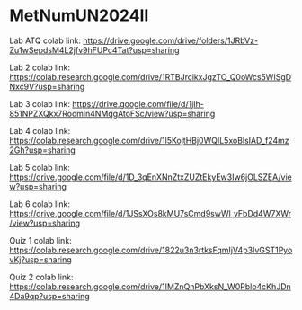# MetNumUN2024II

Lab ATQ colab link: https://drive.google.com/drive/folders/1JRbVz-Zu1wSepdsM4L2jfv9hFUPc4Tat?usp=sharing

Lab 2 colab link: https://colab.research.google.com/drive/1RTBJrcikxJgzTO_Q0oWcs5WISgDNxc9V?usp=sharing

Lab 3 colab link: https://drive.google.com/file/d/1jIh-851NPZXQkx7Roomln4NMqgAtoFSc/view?usp=sharing

Lab 4 colab link: https://colab.research.google.com/drive/1l5KojtHBj0WQIL5xoBlsIAD_f24mz2Gh?usp=sharing

Lab 5 colab link: https://drive.google.com/file/d/1D_3qEnXNnZtxZUZtEkyEw3Iw6jOLSZEA/view?usp=sharing

Lab 6 colab link: https://drive.google.com/file/d/1JSsXOs8kMU7sCmd9swWl_vFbDd4W7XWr/view?usp=sharing

Quiz 1 colab link: https://colab.research.google.com/drive/1822u3n3rtksFqmIjV4p3IvGST1PyovKj?usp=sharing

Quiz 2 colab link: https://colab.research.google.com/drive/1IMZnQnPbXksN_W0Pblo4cKhJDn4Da9qp?usp=sharing
